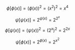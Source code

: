 $$ \phi[\phi(x)] = (\phi(x))^2 = \left(x^2\right)^2 = x^4 $$

$$ \psi[\psi(x)] = 2^{\psi(x)} = 2^{2^x} $$

$$ \phi[\psi(x)] = (\psi(x))^2 = \left(2^x\right)^2 = 2^{2x} $$

$$ \psi[\phi(x)] = 2^{\phi(x)} = 2^{x^2} $$